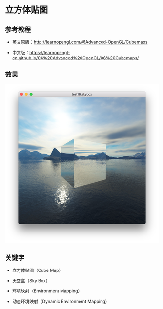 # 立方体贴图

## 参考教程

- 英文原版：http://learnopengl.com/#!Advanced-OpenGL/Cubemaps

- 中文版：https://learnopengl-cn.github.io/04%20Advanced%20OpenGL/06%20Cubemaps/

## 效果

![](../../../../README/test16_skybox.png)

## 关键字

- 立方体贴图（Cube Map）

- 天空盒（Sky Box）

- 环境映射（Environment Mapping）

- 动态环境映射（Dynamic Environment Mapping）

